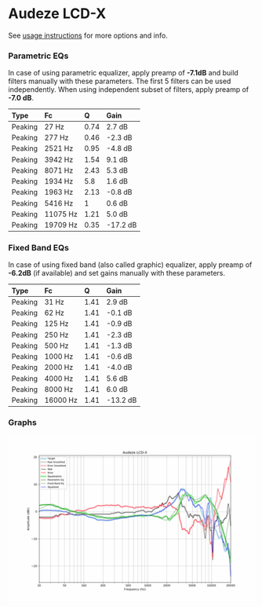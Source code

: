 # Audeze LCD-X
See [usage instructions](https://github.com/jaakkopasanen/AutoEq#usage) for more options and info.

### Parametric EQs
In case of using parametric equalizer, apply preamp of **-7.1dB** and build filters manually
with these parameters. The first 5 filters can be used independently.
When using independent subset of filters, apply preamp of **-7.0 dB**.

| Type    | Fc       |    Q | Gain     |
|:--------|:---------|:-----|:---------|
| Peaking | 27 Hz    | 0.74 | 2.7 dB   |
| Peaking | 277 Hz   | 0.46 | -2.3 dB  |
| Peaking | 2521 Hz  | 0.95 | -4.8 dB  |
| Peaking | 3942 Hz  | 1.54 | 9.1 dB   |
| Peaking | 8071 Hz  | 2.43 | 5.3 dB   |
| Peaking | 1934 Hz  | 5.8  | 1.6 dB   |
| Peaking | 1963 Hz  | 2.13 | -0.8 dB  |
| Peaking | 5416 Hz  | 1    | 0.6 dB   |
| Peaking | 11075 Hz | 1.21 | 5.0 dB   |
| Peaking | 19709 Hz | 0.35 | -17.2 dB |

### Fixed Band EQs
In case of using fixed band (also called graphic) equalizer, apply preamp of **-6.2dB**
(if available) and set gains manually with these parameters.

| Type    | Fc       |    Q | Gain     |
|:--------|:---------|:-----|:---------|
| Peaking | 31 Hz    | 1.41 | 2.9 dB   |
| Peaking | 62 Hz    | 1.41 | -0.1 dB  |
| Peaking | 125 Hz   | 1.41 | -0.9 dB  |
| Peaking | 250 Hz   | 1.41 | -2.3 dB  |
| Peaking | 500 Hz   | 1.41 | -1.3 dB  |
| Peaking | 1000 Hz  | 1.41 | -0.6 dB  |
| Peaking | 2000 Hz  | 1.41 | -4.0 dB  |
| Peaking | 4000 Hz  | 1.41 | 5.6 dB   |
| Peaking | 8000 Hz  | 1.41 | 6.0 dB   |
| Peaking | 16000 Hz | 1.41 | -13.2 dB |

### Graphs
![](./Audeze%20LCD-X.png)